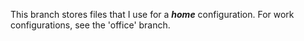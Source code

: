 This branch stores files that I use for a ***home*** configuration.  For work configurations, see the 'office' branch.
